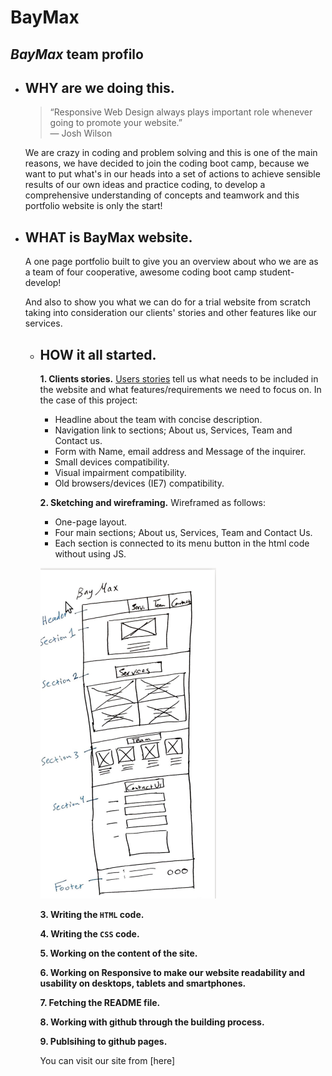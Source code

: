 # BayMax
## *BayMax* team profilo


* ## WHY are we doing this.
    >“Responsive Web Design always plays important role whenever going to promote your website.”  
    ― Josh Wilson

    We are crazy in coding and problem solving and this is one of the main reasons, we have decided to join the coding boot camp, because we want to put what's in our heads into a set of actions to achieve sensible results of our own ideas and practice coding, to develop a comprehensive understanding of concepts and teamwork and this portfolio website is only the start!


* ## WHAT is BayMax website.
    A one page portfolio built to give you an overview about who we are as a team of four cooperative, awesome coding boot camp student-develop!

    And also to show you what we can do for a trial website from scratch taking into consideration our clients' stories and other features like our services.




  * ## HOW it all started.
      **1. Clients stories.**
    [Users stories](https://github.com/gazaskygeeks/bootcamp/blob/master/coursebook/week1/project.md) tell us what needs to be included in the website and what features/requirements we need to focus on. In the case of this project:
      * Headline about the team with concise description.
      * Navigation link to sections; About us, Services, Team and Contact us.
      * Form with Name, email address and Message of the inquirer.
      * Small devices compatibility.
      * Visual impairment compatibility.
      * Old browsers/devices (IE7) compatibility.

      **2. Sketching and wireframing.**
     Wireframed as follows:
      * One-page layout.
      * Four main sections; About us, Services, Team and Contact Us.
      * Each section is connected to its menu button in the html code without using JS.

      ![alt](https://github.com/FACG2/BayMax/blob/master/skitch.png?raw=true)

      **3. Writing the `HTML` code.**

      **4. Writing the `CSS` code.**

      **5. Working on the content of the site.**

      **6. Working on Responsive to make our website readability and usability on desktops, tablets and smartphones.**

      **7. Fetching the README file.**

      **8. Working with github through the building process.**

       **9. Publsihing to github pages.**


    You can visit our site from [here]
